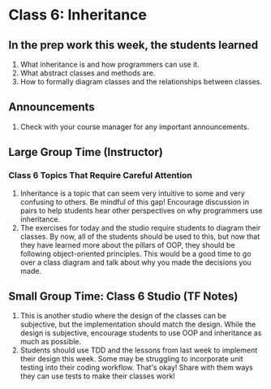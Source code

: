 # Class 6: Inheritance

## In the prep work this week, the students learned
1. What inheritance is and how programmers can use it.
1. What abstract classes and methods are.
1. How to formally diagram classes and the relationships between classes.

## Announcements
1. Check with your course manager for any important announcements.

## Large Group Time (Instructor)

### Class 6 Topics That Require Careful Attention
1. Inheritance is a topic that can seem very intuitive to some and very confusing to others. Be mindful of this gap! Encourage discussion in pairs to help students hear other perspectives on why programmers use inheritance.
1. The exercises for today and the studio require students to diagram their classes. By now, all of the students should be used to this, but now that they have learned more about the pillars of OOP, they should be following object-oriented principles. This would be a good time to go over a class diagram and talk about why you made the decisions you made. 

## Small Group Time: Class 6 Studio (TF Notes)
1. This is another studio where the design of the classes can be subjective, but the implementation should match the design. While the design is subjective, encourage students to use OOP and inheritance as much as possible.
1. Students should use TDD and the lessons from last week to implement their design this week. Some may be struggling to incorporate unit testing into their coding workflow. That's okay! Share with them ways they can use tests to make their classes work!
